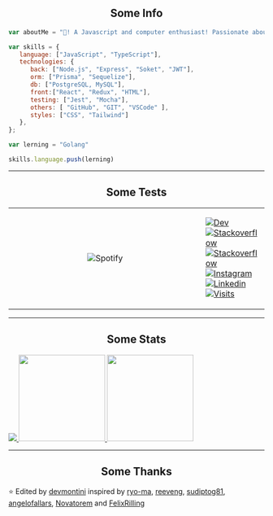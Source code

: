 <h2 align="center"> Some Info </h2>

```javascript
var aboutMe = "👋! A Javascript and computer enthusiast! Passionate about backend and cheatsheets."

var skills = {
   language: ["JavaScript", "TypeScript"],
   technologies: {
      back: ["Node.js", "Express", "Soket", "JWT"],
      orm: ["Prisma", "Sequelize"],
      db: ["PostgreSQL, MySQL"],
      front:["React", "Redux", "HTML"],
      testing: ["Jest", "Mocha"],
      others: [ "GitHub", "GIT", "VSCode" ],
      styles: ["CSS", "Tailwind"]
   },
};

var lerning = "Golang"

skills.language.push(lerning)

```

---

<h2 align="center">  Some Tests </h2>

<table width="100%" display="flex" justify="center" align="center"> 
  <td width="85%" display="flex" justify="center" align="center">

     
![Spotify](https://novatorem-devmontini.vercel.app/api/spotify?background_color=0d1117)
     
  </td>
  <td width="15%">
     
[![Dev](https://img.shields.io/badge/dev%20-%230077B5.svg?&style=flat&logo=dev&logoColor=white)](https://dev.to/devmontini)
[![Stackoverflow](https://img.shields.io/badge/stackoverflow%20-%23DA8100.svg?&style=flat&logo=stackoverflow&logoColor=white)](https://es.stackoverflow.com/users/210275/franco-montini)
[![Stackoverflow](https://img.shields.io/badge/Spotify%20-%2337A60D.svg?&style=flat&logo=spotify&logoColor=white)](https://open.spotify.com/user/11148925557)
[![Instagram](https://img.shields.io/badge/Instagram%20-%23E4405F.svg?&style=flat&logo=instagram&logoColor=white)](https://www.instagram.com/fran_montini/)
[![Linkedin](https://img.shields.io/badge/Linkedin%20-%230077B5.svg?&style=flat&logo=linkedin&logoColor=white)](https://www.linkedin.com/in/devmontini/)
[![Visits](https://komarev.com/ghpvc/?username=devmontini&logo=GitHub&label=Visits&color=336699&logoColor=white&style=flat-square)](https://github.com/devmontini)

     
  </td>
</table>

---

<h2 align="center"> Some Stats </h2>

<div>
   <a href="https://github.com/devmontini?tab=repositories" target="_blank">
      <img src="https://github-profile-trophy.vercel.app/?username=devmontini&column=8&theme=onedark&no-frame=true"/>
   </a>
   
   <a href="https://github.com/devmontini?tab=repositories" target="_blank">
      <img height="170" src="https://github-readme-stats.vercel.app/api?username=devmontini&theme=onedark&show_icons=true&include_all_commits=true&hide_border=true&hide=issues&nbsp;Stats&title_color=a9b665&icon_color=e3a84e&text_color=dfbf8e&bg_color=282828&count_private=true" />
   </a>
   
   <a href="https://github.com/devmontini?tab=repositories" target="_blank">
      <img height="170" src="https://github-readme-stats.vercel.app/api/top-langs/?username=devmontini&layout=compact&theme=onedark&hide_border=true&title_color=a9b665&icon_color=e3a84e&text_color=dfbf8e&bg_color=282828&;Language&nbsp;Stats" />
   </a>
</div>

---

<h2 align="center"> Some Thanks </h2>

⭐️ Edited by [devmontini](https://github.com/devmontini) inspired by [ryo-ma](https://github.com/ryo-ma), [reeveng](https://github.com/reeveng), [sudiptog81](https://github.com/sudiptog81), [angelofallars](https://github.com/angelofallars), [Novatorem](https://github.com/novatorem) and [FelixRilling](https://github.com/FelixRilling)  
